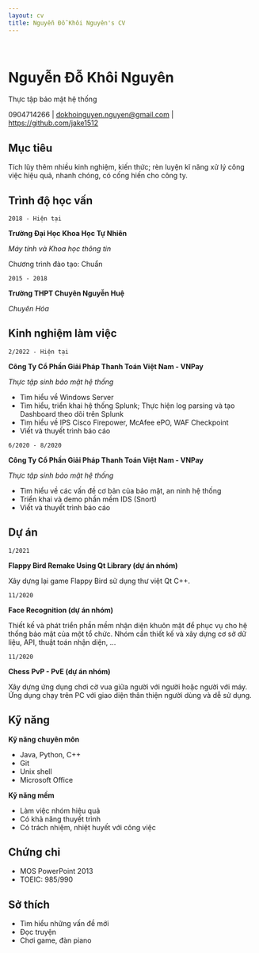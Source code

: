 ```yaml
---
layout: cv
title: Nguyễn Đỗ Khôi Nguyên's CV
---
```

<br />

# Nguyễn Đỗ Khôi Nguyên
Thực tập bảo mật hệ thống


<div id="webaddress">
<a>0904714266</a>
| <a href="mailto:dokhoinguyen.nguyen@gmail.com">dokhoinguyen.nguyen@gmail.com</a>
  | <a href="https://github.com/jake1512"><i class="fab fa-github"></i>https://github.com/jake1512</a>
</div>


## Mục tiêu
Tích lũy thêm nhiều kinh nghiệm, kiến thức; rèn luyện kĩ năng xử lý công việc hiệu quả, nhanh chóng, có cống hiến cho công ty.


## Trình độ học vấn

`2018 - Hiện tại`

**Trường Đại Học Khoa Học Tự Nhiên**

_Máy tính và Khoa học thông tin_

Chương trình đào tạo: Chuẩn

`2015 - 2018`

**Trường THPT Chuyên Nguyễn Huệ**

_Chuyên Hóa_

## Kinh nghiệm làm việc
`2/2022 - Hiện tại`

**Công Ty Cổ Phần Giải Pháp Thanh Toán Việt Nam - VNPay**

_Thực tập sinh bảo mật hệ thống_
- Tìm hiểu về Windows Server
- Tìm hiểu, triển khai hệ thống Splunk; Thực hiện log parsing và tạo Dashboard theo dõi trên Splunk
- Tìm hiểu về IPS Cisco Firepower, McAfee ePO, WAF Checkpoint
- Viết và thuyết trình báo cáo

`6/2020 - 8/2020`

**Công Ty Cổ Phần Giải Pháp Thanh Toán Việt Nam - VNPay**

_Thực tập sinh bảo mật hệ thống_

- Tìm hiểu về các vấn đề cơ bản của bảo mật, an ninh hệ thống
- Triển khai và demo phần mềm IDS (Snort)
- Viết và thuyết trình báo cáo

## Dự án

`1/2021`

**Flappy Bird Remake Using Qt Library (dự án nhóm)**

Xây dựng lại game Flappy Bird sử dụng thư việt Qt C++.

`11/2020`

**Face Recognition (dự án nhóm)**

Thiết kế và phát triển phần mềm nhận diện khuôn mặt để phục vụ cho hệ thống bảo mật của một tổ chức. Nhóm cần thiết kế và xây dựng cơ sở dữ liệu, API, thuật toán nhận diện, ...

`11/2020`

**Chess PvP - PvE (dự án nhóm)**

Xây dựng ứng dụng chơi cờ vua giữa người với người hoặc người với máy. Ứng dụng chạy trên PC với giao diện thân thiện người dùng và dễ sử dụng.

## Kỹ năng

**Kỹ năng chuyên môn**

- Java, Python, C++
- Git
- Unix shell
- Microsoft Office

**Kỹ năng mềm**
- Làm việc nhóm hiệu quả
- Có khả năng thuyết trình
- Có trách nhiệm, nhiệt huyết với công việc

## Chứng chỉ
- MOS PowerPoint 2013
- TOEIC: 985/990

## Sở thích
- Tìm hiểu những vấn đề mới
- Đọc truyện
- Chơi game, đàn piano
